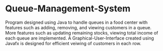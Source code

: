 # Queue-Management-System

Program designed using Java to handle queues in a food center with features such as adding, removing, and viewing customers in a queue.
More features such as updating remaining stocks, viewing total income of each queue are implemented.
A Graphical-User-Interface created using Javafx is designed for efficient veiwing of customers in each row. 

